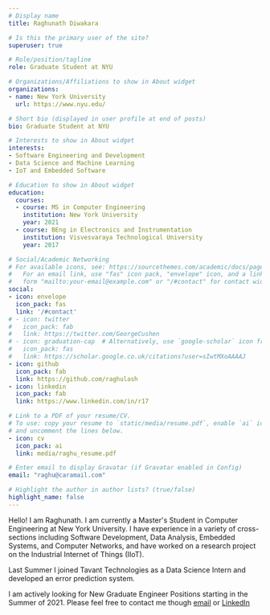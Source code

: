 ```yaml
---
# Display name
title: Raghunath Diwakara

# Is this the primary user of the site?
superuser: true

# Role/position/tagline
role: Graduate Student at NYU

# Organizations/Affiliations to show in About widget
organizations:
- name: New York University
  url: https://www.nyu.edu/

# Short bio (displayed in user profile at end of posts)
bio: Graduate Student at NYU

# Interests to show in About widget
interests:
- Software Engineering and Development
- Data Science and Machine Learning
- IoT and Embedded Software

# Education to show in About widget
education:
  courses:
  - course: MS in Computer Engineering
    institution: New York University
    year: 2021
  - course: BEng in Electronics and Instrumentation 
    institution: Visvesvaraya Technological University
    year: 2017

# Social/Academic Networking
# For available icons, see: https://sourcethemes.com/academic/docs/page-builder/#icons
#   For an email link, use "fas" icon pack, "envelope" icon, and a link in the
#   form "mailto:your-email@example.com" or "/#contact" for contact widget.
social:
- icon: envelope
  icon_pack: fas
  link: '/#contact'
# - icon: twitter
#   icon_pack: fab
#   link: https://twitter.com/GeorgeCushen
# - icon: graduation-cap  # Alternatively, use `google-scholar` icon from `ai` icon pack
#   icon_pack: fas
#   link: https://scholar.google.co.uk/citations?user=sIwtMXoAAAAJ
- icon: github
  icon_pack: fab
  link: https://github.com/raghulash
- icon: linkedin
  icon_pack: fab
  link: https://www.linkedin.com/in/r17

# Link to a PDF of your resume/CV.
# To use: copy your resume to `static/media/resume.pdf`, enable `ai` icons in `params.toml`, 
# and uncomment the lines below.
- icon: cv
  icon_pack: ai
  link: media/raghu_resume.pdf

# Enter email to display Gravatar (if Gravatar enabled in Config)
email: "raghu@caramail.com"

# Highlight the author in author lists? (true/false)
highlight_name: false
---
```


Hello! I am Raghunath. I am currently a Master's Student in Computer Engineering at New York University.
I have experience in a variety of cross-sections including Software Development, Data Analysis, Embedded Systems, and Computer Networks, and have worked on a research project on the Industrial Internet of Things (IIoT).

Last Summer I joined Tavant Technologies as a Data Science Intern and developed an error prediction system.

I am actively looking for New Graduate Engineer Positions starting in the Summer of 2021. Please feel free to contact me though [email](mailto:raghu@caramail.com) or [LinkedIn](https://www.linkedin.com/in/r17)

<!-- {{< icon name="download" pack="fas" >}} Download my {{< staticref "media/demo_resume.pdf" "newtab" >}}resumé{{< /staticref >}}. -->
